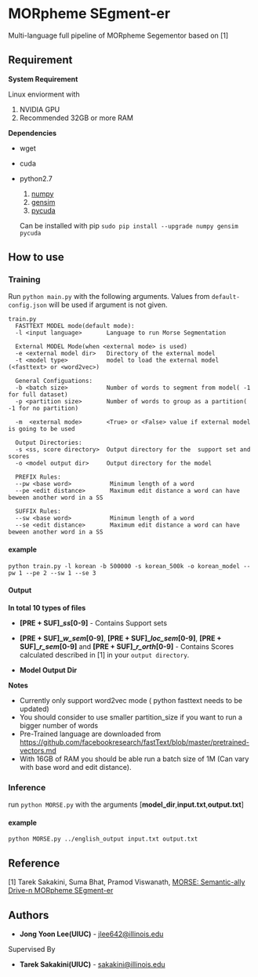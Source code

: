 # MORpheme SEgment-er

Multi-language full pipeline of MORpheme Segementor based on [1]

## Requirement

**System Requirement**

Linux enviorment with

1. NVIDIA GPU
2. Recommended 32GB or more RAM

**Dependencies**

* wget
* cuda
* python2.7

    1. [numpy](http://www.numpy.org/)
    2. [gensim](https://radimrehurek.com/gensim/)
    3. [pycuda](https://documen.tician.de/pycuda/)
    
    Can be installed with pip `sudo pip install --upgrade numpy gensim pycuda`

## How to use

### Training

Run `python main.py` with the following arguments. Values from `default-config.json` will be used if argument is not given.

```
train.py
  FASTTEXT MODEL mode(default mode):
  -l <input language>       Language to run Morse Segmentation
  
  External MODEL Mode(when <external mode> is used)
  -e <external model dir>   Directory of the external model
  -t <model type>           model to load the external model (<fasttext> or <word2vec>)
  
  General Configuations:
  -b <batch size>           Number of words to segment from model( -1 for full dataset)
  -p <partition size>       Number of words to group as a partition( -1 for no partition)
  
  -m  <external mode>       <True> or <False> value if external model is going to be used
  
  Output Directories:
  -s <ss, score directory>  Output directory for the  support set and scores
  -o <model output dir>     Output directory for the model
  
  PREFIX Rules:
  --pw <base word>           Minimum length of a word
  --pe <edit distance>       Maximum edit distance a word can have beween another word in a SS
  
  SUFFIX Rules:
  --sw <base word>           Minimum length of a word
  --se <edit distance>       Maximum edit distance a word can have beween another word in a SS

```
#### example

`python train.py -l korean -b 500000 -s korean_500k -o korean_model --pw 1 --pe 2 --sw 1 --se 3`

#### Output

**In total 10 types of files**

* **[PRE + SUF]__ss_[0-9]** - Contains Support sets
* **[PRE + SUF]__w_sem_[0-9]**, **[PRE + SUF]__loc_sem_[0-9]**, **[PRE + SUF]__r_sem_[0-9]** and **[PRE + SUF]__r_orth_[0-9]** - Contains Scores calculated described in [1] in your `output directory`.

* **Model Output Dir**

**Notes**
* Currently only support word2vec mode ( python fasttext needs to be updated)
* You should consider to use smaller partition_size if you want to run a bigger number of words
* Pre-Trained language are downloaded from https://github.com/facebookresearch/fastText/blob/master/pretrained-vectors.md 
* With 16GB of RAM you should be able run a batch size of 1M (Can vary with base word and edit distance).

### Inference

run `python MORSE.py` with the arguments [**model_dir**,**input.txt**,**output.txt**]

#### example

`python MORSE.py ../english_output input.txt output.txt`



## Reference

[1] Tarek Sakakini, Suma Bhat, Pramod Viswanath, [MORSE: Semantic-ally Drive-n MORpheme SEgment-er](https://arxiv.org/abs/1702.02212)
 
## Authors

* **Jong Yoon Lee(UIUC)** - jlee642@illinois.edu

Supervised By
* **Tarek Sakakini(UIUC)** - sakakini@illinois.edu
